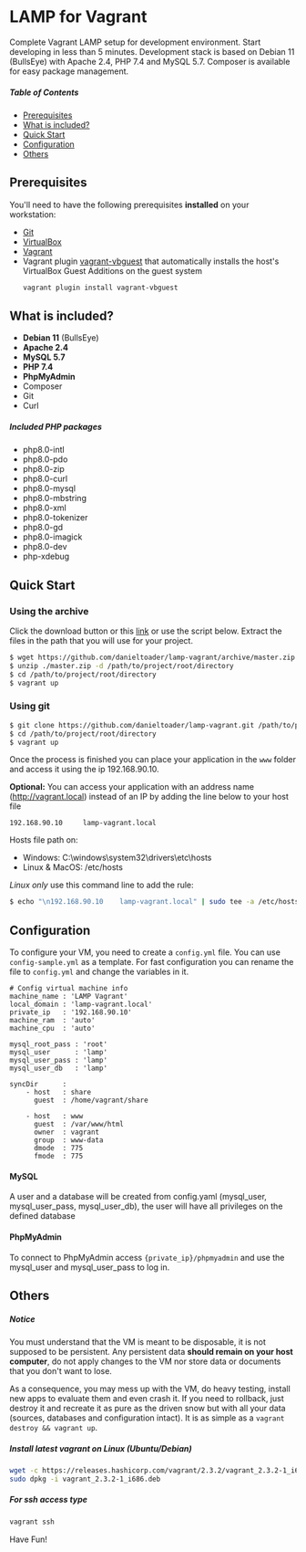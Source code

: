# LAMP for Vagrant
Complete Vagrant LAMP setup for development environment. Start developing in less than 5 minutes.
Development stack is based on Debian 11 (BullsEye) with Apache 2.4, PHP 7.4 and MySQL 5.7. 
Composer is available for easy package management.

##### Table of Contents  
- [Prerequisites](https://github.com/danieltoader/lamp-vagrant#prerequisites)  
- [What is included?](https://github.com/danieltoader/lamp-vagrant#what-is-included)
- [Quick Start](https://github.com/danieltoader/lamp-vagrant#quick-start)
- [Configuration](https://github.com/danieltoader/lamp-vagrant#fast-configuration)
- [Others](https://github.com/danieltoader/lamp-vagrant#others)

## Prerequisites

You'll need to have the following prerequisites **installed** on your workstation:

 * [Git](http://git-scm.com/)
 * [VirtualBox](https://www.virtualbox.org/)
 * [Vagrant](http://www.vagrantup.com/)
 * Vagrant plugin [vagrant-vbguest](https://github.com/dotless-de/vagrant-vbguest) that automatically installs the host's VirtualBox Guest Additions on the guest system
    ```bash
    vagrant plugin install vagrant-vbguest
    ```

## What is included?
 * **Debian 11** (BullsEye)
 * **Apache 2.4**
 * **MySQL 5.7**
 * **PHP 7.4**
 * **PhpMyAdmin**
 * Composer
 * Git
 * Curl
 
##### Included PHP packages
  * php8.0-intl 
  * php8.0-pdo 
  * php8.0-zip
  * php8.0-curl 
  * php8.0-mysql 
  * php8.0-mbstring 
  * php8.0-xml
  * php8.0-tokenizer 
  * php8.0-gd
  * php8.0-imagick
  * php8.0-dev 
  * php-xdebug

## Quick Start

### Using the archive
Click the download button or this [link](https://github.com/danieltoader/lamp-vagrant/archive/master.zip) or use the script below.
Extract the files in the path that you will use for your project.
```bash
$ wget https://github.com/danieltoader/lamp-vagrant/archive/master.zip
$ unzip ./master.zip -d /path/to/project/root/directory
$ cd /path/to/project/root/directory
$ vagrant up
```

### Using git
```bash
$ git clone https://github.com/danieltoader/lamp-vagrant.git /path/to/project/root/directory
$ cd /path/to/project/root/directory
$ vagrant up
```

Once the process is finished you can place your application in the ```www``` folder and access it using the ip 192.168.90.10.

**Optional:**
You can access your application with an address name (http://vagrant.local) instead of an IP by adding the line below to your host file
```
192.168.90.10     lamp-vagrant.local
```
Hosts file path on:
* Windows: C:\windows\system32\drivers\etc\hosts
* Linux & MacOS: /etc/hosts
 
_Linux only_ use this command line to add the rule:

 ```bash
 $ echo "\n192.168.90.10    lamp-vagrant.local" | sudo tee -a /etc/hosts
 ```

## Configuration

To configure your VM, you need to create a ```config.yml``` file. 
You can use ```config-sample.yml``` as a template. For fast configuration you can rename the file to ```config.yml``` and change the variables in it.

```ỳaml
# Config virtual machine info
machine_name : 'LAMP Vagrant'
local_domain : 'lamp-vagrant.local'
private_ip   : '192.168.90.10'
machine_ram  : 'auto'
machine_cpu  : 'auto'

mysql_root_pass : 'root'
mysql_user      : 'lamp'
mysql_user_pass : 'lamp'
mysql_user_db   : 'lamp'

syncDir      :
    - host   : share
      guest  : /home/vagrant/share
    
    - host   : www
      guest  : /var/www/html
      owner  : vagrant
      group  : www-data
      dmode  : 775
      fmode  : 775
```
#### MySQL
A user and a database will be created from config.yaml (mysql_user, mysql_user_pass, mysql_user_db), the user will have all privileges on the defined database

#### PhpMyAdmin
To connect to PhpMyAdmin access `{private_ip}/phpmyadmin` and use the mysql_user and mysql_user_pass to log in.

## Others
##### Notice
You must understand that the VM is meant to be disposable, it is not supposed to be persistent. Any persistent data **should remain on your host computer**, do not apply changes to the VM nor store data or documents that you don't want to lose. 

As a consequence, you may mess up with the VM, do heavy testing, install new apps to evaluate them and even crash it. If you need to rollback, just destroy it and recreate it as pure as the driven snow but with all your data (sources, databases and configuration intact). It is as simple as a `vagrant destroy && vagrant up`.

##### Install latest vagrant on Linux (Ubuntu/Debian)
```bash
wget -c https://releases.hashicorp.com/vagrant/2.3.2/vagrant_2.3.2-1_i686.deb
sudo dpkg -i vagrant_2.3.2-1_i686.deb
```
##### For ssh access type
```bash
vagrant ssh
```

Have Fun!